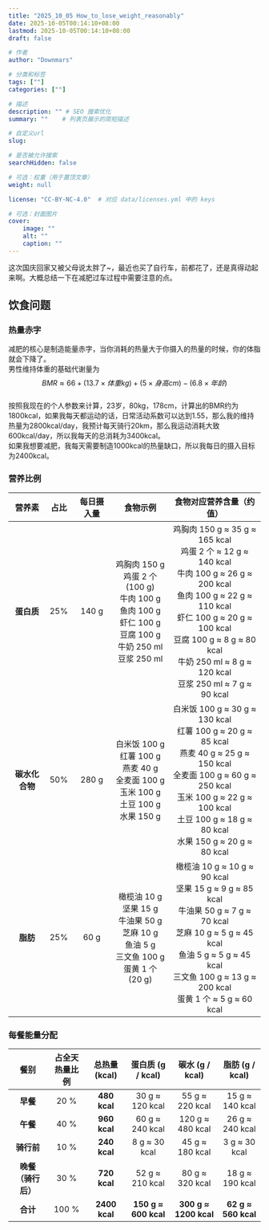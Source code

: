 ```yaml
---
title: "2025_10_05 How_to_lose_weight_reasonably"
date: 2025-10-05T00:14:10+08:00
lastmod: 2025-10-05T00:14:10+08:00
draft: false

# 作者
author: "Downmars"

# 分类和标签
tags: [""]
categories: [""]

# 描述
description: "" # SEO 搜索优化
summary: ""    # 列表页展示的简短描述

# 自定义url
slug:

# 是否被允许搜索
searchHidden: false

# 可选：权重（用于置顶文章）
weight: null

license: "CC-BY-NC-4.0"  # 对应 data/licenses.yml 中的 keys

# 可选：封面图片
cover:
    image: ""
    alt: ""
    caption: ""
---
```


这次国庆回家又被父母说太胖了~，最近也买了自行车，前都花了，还是真得动起来啊。大概总结一下在减肥过车过程中需要注意的点。  

## 饮食问题  
### 热量赤字  
减肥的核心是制造能量赤字，当你消耗的热量大于你摄入的热量的时候，你的体脂就会下降了。  
男性维持体重的基础代谢量为
$$ BMR≈66+(13.7×体重kg)+(5×身高cm)−(6.8×年龄) $$  
按照我现在的个人参数来计算，23岁，80kg，178cm，计算出的BMR约为1800kcal，如果我每天都运动的话，日常活动系数可以达到1.55，那么我的维持热量为2800kcal/day，我预计每天骑行20km，那么我运动消耗大致600kcal/day，所以我每天的总消耗为3400kcal。  
如果我想要减肥，我每天需要制造1000kcal的热量缺口，所以我每日的摄入目标为2400kcal。  

### 营养比例  

|    营养素    |  占比 | 每日摄入量 | 食物示例 | 食物对应营养含量（约值） |
| :---: | :---: | :---: | :---: | :---: |
|  **蛋白质**  | 25% | 140 g | 鸡胸肉 150 g<br>鸡蛋 2 个 (100 g)<br>牛肉 100 g<br>鱼肉 100 g<br>虾仁 100 g<br>豆腐 100 g<br>牛奶 250 ml<br>豆浆 250 ml | 鸡胸肉 150 g ≈ 35 g ≈ 165 kcal<br>鸡蛋 2 个 ≈ 12 g ≈ 140 kcal<br>牛肉 100 g ≈ 26 g ≈ 200 kcal<br>鱼肉 100 g ≈ 22 g ≈ 110 kcal<br>虾仁 100 g ≈ 20 g ≈ 100 kcal<br>豆腐 100 g ≈ 8 g ≈ 80 kcal<br>牛奶 250 ml ≈ 8 g ≈ 120 kcal<br>豆浆 250 ml ≈ 7 g ≈ 90 kcal |
| **碳水化合物** | 50% | 280 g |           白米饭 100 g<br>红薯 100 g<br>燕麦 40 g<br>全麦面 100 g<br>玉米 100 g<br>土豆 100 g<br>水果 150 g           |               白米饭 100 g ≈ 30 g ≈ 130 kcal<br>红薯 100 g ≈ 20 g ≈ 85 kcal<br>燕麦 40 g ≈ 25 g ≈ 150 kcal<br>全麦面 100 g ≈ 60 g ≈ 250 kcal<br>玉米 100 g ≈ 22 g ≈ 100 kcal<br>土豆 100 g ≈ 18 g ≈ 80 kcal<br>水果 150 g ≈ 20 g ≈ 80 kcal               |
|   **脂肪**  | 25% |  60 g |           橄榄油 10 g<br>坚果 15 g<br>牛油果 50 g<br>芝麻 10 g<br>鱼油 5 g<br>三文鱼 100 g<br>蛋黄 1 个 (20 g)          |                      橄榄油 10 g ≈ 10 g ≈ 90 kcal<br>坚果 15 g ≈ 9 g ≈ 85 kcal<br>牛油果 50 g ≈ 7 g ≈ 70 kcal<br>芝麻 10 g ≈ 5 g ≈ 45 kcal<br>鱼油 5 g ≈ 5 g ≈ 45 kcal<br>三文鱼 100 g ≈ 13 g ≈ 200 kcal<br>蛋黄 1 个 ≈ 5 g ≈ 60 kcal                      |


### 每餐能量分配  
|       餐别      | 占全天热量比例 |   总热量 (kcal)  |    蛋白质 (g / kcal)    |     碳水 (g / kcal)     |    脂肪 (g / kcal)    |
| :-----------: | :-----: | :-----------: | :------------------: | :-------------------: | :-----------------: |
|     **早餐**    |   20 %  |  **480 kcal** |    30 g ≈ 120 kcal   |    55 g ≈ 220 kcal    |   15 g ≈ 140 kcal   |
|     **午餐**    |   40 %  |  **960 kcal** |    60 g ≈ 240 kcal   |    120 g ≈ 480 kcal   |   26 g ≈ 240 kcal   |
|    **骑行前**    |   10 %  |  **240 kcal** |     8 g ≈ 30 kcal    |    45 g ≈ 180 kcal    |    3 g ≈ 30 kcal    |
| **晚餐（骑行后）** |   30 %  |  **720 kcal** |    52 g ≈ 210 kcal   |    80 g ≈ 320 kcal    |   18 g ≈ 190 kcal   |
|     **合计**    |  100 %  | **2400 kcal** | **150 g ≈ 600 kcal** | **300 g ≈ 1200 kcal** | **62 g ≈ 560 kcal** |

